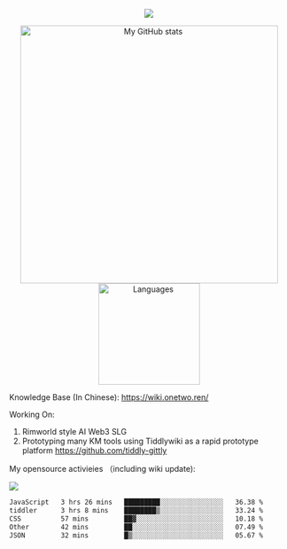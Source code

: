<a href="https://github.com/linonetwo">
    <p align="center">
        <img src="https://github-profile-trophy.vercel.app/?username=linonetwo&column=7&theme=onedark"/>
    </p>
</a>
<a align="center" href="https://github.com/linonetwo">
  <p align="center">
    <img src="https://github-readme-stats.vercel.app/api?username=linonetwo&show_icons=true&count_private=true" alt="My GitHub stats" width="465"/>
    <img src="https://github-readme-stats.vercel.app/api/top-langs/?username=linonetwo&layout=compact&langs_count=10" alt="Languages" height="183">
  </p>
</a>

Knowledge Base (In Chinese): https://wiki.onetwo.ren/

Working On: 

1. Rimworld style AI Web3 SLG
1. Prototyping many KM tools using Tiddlywiki as a rapid prototype platform https://github.com/tiddly-gittly

My opensource activieies （including wiki update):

![](https://visitor-badge.glitch.me/badge?page_id=linonetwo.linonetwo)

<!--START_SECTION:waka-->

```txt
JavaScript   3 hrs 26 mins   █████████░░░░░░░░░░░░░░░░   36.38 %
tiddler      3 hrs 8 mins    ████████▒░░░░░░░░░░░░░░░░   33.24 %
CSS          57 mins         ██▓░░░░░░░░░░░░░░░░░░░░░░   10.18 %
Other        42 mins         ██░░░░░░░░░░░░░░░░░░░░░░░   07.49 %
JSON         32 mins         █▒░░░░░░░░░░░░░░░░░░░░░░░   05.67 %
```

<!--END_SECTION:waka-->
